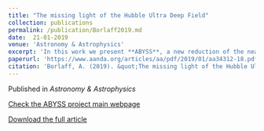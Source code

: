 ```yaml
---
title: "The missing light of the Hubble Ultra Deep Field"
collection: publications
permalink: /publication/Borlaff2019.md
date:  21-01-2019 
venue: 'Astronomy & Astrophysics'
excerpt: 'In this work we present **ABYSS**, a new reduction of the near-infrared observations of the Hubble Ultra Deep Field with the WFC3/IR of the Hubble Space Telescope. [![ABYSS HUDF WFC3/IR](http://www.iac.es/proyecto/abyss/media/IMAGES/hudf_abyss_lite_2.png)](http://www.iac.es/proyecto/abyss/)'
paperurl: 'https://www.aanda.org/articles/aa/pdf/2019/01/aa34312-18.pdf'
citation: 'Borlaff, A. (2019). &quot;The missing light of the Hubble Ultra Deep Field. &quot; <i> Astronomy & Astrophysics </i>. 1(1).'
---
```

Published in *Astronomy & Astrophysics*

[Check the ABYSS project main webpage](http://www.iac.es/proyecto/abyss/)

[Download the full article](https://arxiv.org/abs/1810.00002)
